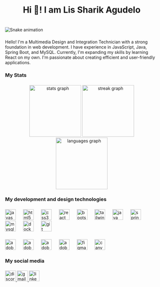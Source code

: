 <h1 align="center">Hi 👋! I am Lis Sharik Agudelo</h1>

###

<br clear="both">

<img src="https://raw.githubusercontent.com/lisSharik/lisSharik/output/snake.svg" alt="Snake animation" />

###

<p align="left">Hello! I'm a Multimedia Design and Integration Technician with a strong foundation in web development. I have experience in JavaScript, Java, Spring Boot, and MySQL. Currently, I'm expanding my skills by learning React on my own. I'm passionate about creating efficient and user-friendly applications.</p>

###

<h3 align="left">My Stats</h3>

###

<div align="center">
  <img src="https://github-readme-stats.vercel.app/api?username=lisSharik&hide_title=false&hide_rank=false&show_icons=true&include_all_commits=true&count_private=true&disable_animations=false&theme=dark&locale=en&hide_border=false" height="170" alt="stats graph"  />
  <img src="https://streak-stats.demolab.com?user=lisSharik&locale=en&mode=weekly&theme=dark&hide_border=false&border_radius=5" height="170" alt="streak graph"  />
  <img src="https://github-readme-stats.vercel.app/api/top-langs?username=lisSharik&locale=en&hide_title=false&layout=compact&card_width=320&langs_count=5&theme=dark&hide_border=false&custom_title=My%20most%20used%20languages" height="170" alt="languages graph"  />
</div>

###

<h3 align="left">My development and design technologies</h3>

###

<div align="left">
  <img src="https://cdn.jsdelivr.net/gh/devicons/devicon/icons/javascript/javascript-plain.svg" height="35" alt="javascript logo"  />
  <img width="16" />
  <img src="https://cdn.jsdelivr.net/gh/devicons/devicon/icons/html5/html5-plain.svg" height="35" alt="html5 logo"  />
  <img width="16" />
  <img src="https://cdn.jsdelivr.net/gh/devicons/devicon/icons/css3/css3-plain.svg" height="35" alt="css3 logo"  />
  <img width="16" />
  <img src="https://cdn.jsdelivr.net/gh/devicons/devicon/icons/react/react-original.svg" height="35" alt="react logo"  />
  <img width="16" />
  <img src="https://cdn.jsdelivr.net/gh/devicons/devicon/icons/bootstrap/bootstrap-original.svg" height="35" alt="bootstrap logo"  />
  <img width="16" />
  <img src="https://cdn.simpleicons.org/tailwindcss/06B6D4" height="35" alt="tailwindcss logo"  />
  <img width="16" />
  <img src="https://cdn.jsdelivr.net/gh/devicons/devicon/icons/java/java-original.svg" height="35" alt="java logo"  />
  <img width="16" />
  <img src="https://cdn.jsdelivr.net/gh/devicons/devicon/icons/spring/spring-original.svg" height="35" alt="spring logo"  />
  <img width="16" />
  <img src="https://cdn.jsdelivr.net/gh/devicons/devicon/icons/mysql/mysql-original.svg" height="35" alt="mysql logo"  />
  <img width="16" />
  <img src="https://cdn.jsdelivr.net/gh/devicons/devicon/icons/docker/docker-plain.svg" height="35" alt="docker logo"  />
  <img width="16" />
  <img src="https://cdn.jsdelivr.net/gh/devicons/devicon/icons/git/git-original.svg" height="35" alt="git logo"  />
</div>

###

<div align="left">
  <img src="https://skillicons.dev/icons?i=ps" height="35" alt="adobephotoshop logo"  />
  <img width="16" />
  <img src="https://skillicons.dev/icons?i=ai" height="35" alt="adobeillustrator logo"  />
  <img width="16" />
  <img src="https://skillicons.dev/icons?i=ae" height="35" alt="adobeaftereffects logo"  />
  <img width="16" />
  <img src="https://skillicons.dev/icons?i=pr" height="35" alt="adobepremierepro logo"  />
  <img width="16" />
  <img src="https://skillicons.dev/icons?i=figma" height="35" alt="figma logo"  />
  <img width="16" />
  <img src="https://cdn.jsdelivr.net/gh/devicons/devicon/icons/canva/canva-original.svg" height="35" alt="canva logo"  />
</div>

###

<h3 align="left">My social media</h3>

###

<div align="left">
  <a href="discordapp.com/users/734910578275123220" target="_blank">
    <img src="https://img.shields.io/static/v1?message=Discord&logo=discord&label=&color=6666E0&logoColor=white&labelColor=&style=for-the-badge" height="35" alt="discord logo"  />
  </a>
  <a href="mailto:lissharikagudelo@gmail.com" target="_blank">
    <img src="https://img.shields.io/static/v1?message=Gmail&logo=gmail&label=&color=c71610&logoColor=white&labelColor=&style=for-the-badge" height="35" alt="gmail logo"  />
  </a>
  <a href="https://www.linkedin.com/in/lis-sharik-agudelo-tob%C3%B3n-0639a2210/" target="_blank">
    <img src="https://img.shields.io/static/v1?message=LinkedIn&logo=linkedin&label=&color=1166F7&logoColor=white&labelColor=&style=for-the-badge" height="35" alt="linkedin logo"  />
  </a>
</div>

###
